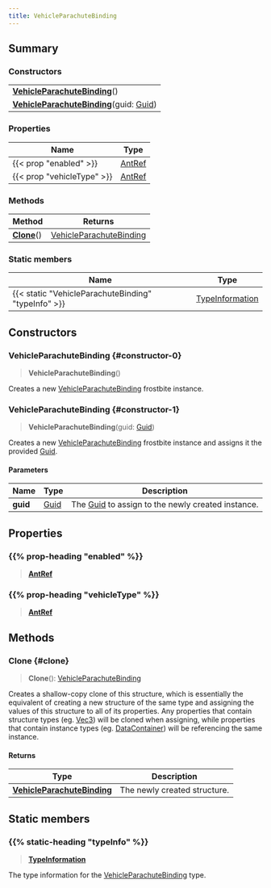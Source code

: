 ```yaml
---
title: VehicleParachuteBinding
---
```


## Summary

### Constructors

|  |
| --- |
| **[VehicleParachuteBinding](#constructor-0)**() |
| **[VehicleParachuteBinding](#constructor-1)**(guid: [Guid](/vext/ref/shared/type/guid)) |

### Properties

| Name | Type |
| ---- | ---- |
| {{< prop "enabled" >}} | [AntRef](/vext/ref/fb/antref) |
| {{< prop "vehicleType" >}} | [AntRef](/vext/ref/fb/antref) |

### Methods

| Method | Returns |
| ------ | ------- |
| **[Clone](#clone)**() | [VehicleParachuteBinding](/vext/ref/fb/vehicleparachutebinding) |

### Static members

| Name | Type |
| ---- | ---- |
| {{< static "VehicleParachuteBinding" "typeInfo" >}} | [TypeInformation](/vext/ref/shared/type/typeinformation) |

## Constructors

### VehicleParachuteBinding {#constructor-0}

> **VehicleParachuteBinding**()

Creates a new [VehicleParachuteBinding](/vext/ref/fb/vehicleparachutebinding) frostbite instance.

### VehicleParachuteBinding {#constructor-1}

> **VehicleParachuteBinding**(guid: [Guid](/vext/ref/shared/type/guid))

Creates a new [VehicleParachuteBinding](/vext/ref/fb/vehicleparachutebinding) frostbite instance and assigns it the provided [Guid](/vext/ref/shared/type/guid).

#### Parameters

| Name | Type | Description |
| ---- | ---- | ----------- |
| **guid** | [Guid](/vext/ref/shared/type/guid) | The [Guid](/vext/ref/shared/type/guid) to assign to the newly created instance. |

## Properties

### {{% prop-heading "enabled" %}}

> **[AntRef](/vext/ref/fb/antref)**

### {{% prop-heading "vehicleType" %}}

> **[AntRef](/vext/ref/fb/antref)**

## Methods

### Clone {#clone}

> **Clone**(): [VehicleParachuteBinding](/vext/ref/fb/vehicleparachutebinding)

Creates a shallow-copy clone of this structure, which is essentially the equivalent of creating a new structure of the same type and assigning the values of this structure to all of its properties. Any properties that contain structure types (eg. [Vec3](/vext/ref/shared/type/vec3)) will be cloned when assigning, while properties that contain instance types (eg. [DataContainer](/vext/ref/shared/type/datacontainer)) will be referencing the same instance.

#### Returns

| Type | Description |
| ---- | ----------- |
| **[VehicleParachuteBinding](/vext/ref/fb/vehicleparachutebinding)** | The newly created structure. |

## Static members

### {{% static-heading "typeInfo" %}}

> **[TypeInformation](/vext/ref/shared/type/typeinformation)**

The type information for the [VehicleParachuteBinding](/vext/ref/fb/vehicleparachutebinding) type.

